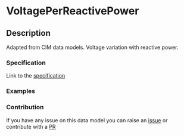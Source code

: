 # VoltagePerReactivePower

## Description 

Adapted from CIM data models. Voltage variation with reactive power.
### Specification

Link to the [specification](https://smart-data-models.github.io/dataModel.EnergyCIM/VoltagePerReactivePower/doc/spec.md)
### Examples
### Contribution

 If you have any issue on this data model you can raise an [issue](https://github.com/smart-data-models/dataModel.EnergyCIM/issues)  or contribute with a [PR](https://github.com/smart-data-models/dataModel.EnergyCIM/pulls)